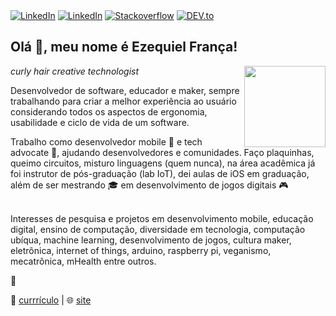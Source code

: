 
</div>
<a href="https://www.twitter.com/ezefranca" target="_blank"><img src="https://img.shields.io/badge/Twitter-%230077B5.svg?&style=flat-square&logo=twitter&logoColor=white" alt="LinkedIn"></a>
<a href="https://www.linkedin.com/in/ezefranca" target="_blank"><img src="https://img.shields.io/badge/LinkedIn-%230077B5.svg?&style=flat-square&logo=linkedin&logoColor=white" alt="LinkedIn"></a>
<a href="https://stackoverflow.com/users/2773779" target="_blank"><img src="https://img.shields.io/badge/-Stackoverflow-4CA143?style=flat-square&logo=Stackoverflow&logoColor=white" alt="Stackoverflow"></a>
<a href="https://dev.to/ezefranca" target="_blank"><img src="https://img.shields.io/badge/DEV-%230A0A0A.svg?&style=flat-square&logo=DEV.to&logoColor=white" alt="DEV.to"></a>
</div>


<h2> Olá 👋, meu nome é <b>Ezequiel</b> França!</h2>
<img align='right' src="https://raw.githubusercontent.com/ezefranca/ezefranca/master/MOSHED-2020-7-15-20-38-26.gif" width="130">
<p><em>curly hair creative technologist</em></p>


Desenvolvedor de software, educador e maker, sempre trabalhando para criar a melhor experiência ao usuário considerando todos os aspectos de ergonomia, usabilidade e ciclo de vida de um software.  

Trabalho como desenvolvedor mobile 📱 e tech advocate 🥑, ajudando desenvolvedores e comunidades. Faço plaquinhas, queimo circuitos, misturo linguagens (quem nunca), na área acadêmica já foi instrutor de pós-graduação (lab IoT), dei aulas de iOS em graduação, além de ser mestrando 🎓 em desenvolvimento de jogos digitais 🎮 <br><br>

Interesses de pesquisa e projetos em desenvolvimento mobile, educação digital, ensino de computação, diversidade em tecnologia, computação ubíqua, machine learning, desenvolvimento de jogos, cultura maker, eletrônica, internet of things, arduino, raspberry pi, veganismo, mecatrônica, mHealth entre outros.

🤟

📃 [currrículo](https://ezefranca.github.io/curriculo/) |
🌐 [site](https://ezequiel.app/)

